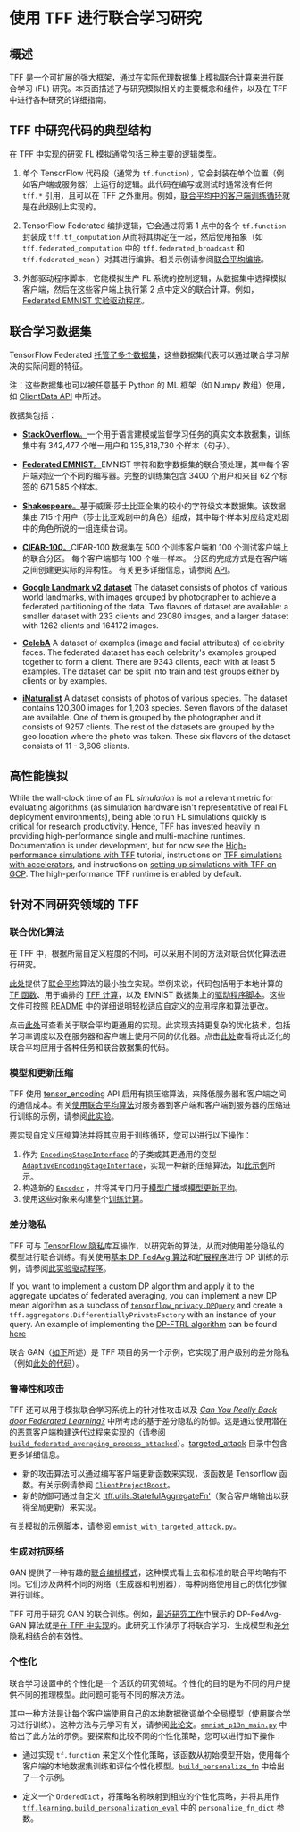 # 使用 TFF 进行联合学习研究

<!-- Note that some section headings are used as deep links into the document.
     If you update those section headings, please make sure you also update
     any links to the section. -->

## 概述

TFF 是一个可扩展的强大框架，通过在实际代理数据集上模拟联合计算来进行联合学习 (FL) 研究。本页面描述了与研究模拟相关的主要概念和组件，以及在 TFF 中进行各种研究的详细指南。

## TFF 中研究代码的典型结构

在 TFF 中实现的研究 FL 模拟通常包括三种主要的逻辑类型。

1. 单个 TensorFlow 代码段（通常为 `tf.function`），它会封装在单个位置（例如客户端或服务器）上运行的逻辑。此代码在编写或测试时通常没有任何 `tff.*` 引用，且可以在 TFF 之外重用。例如，[联合平均中的客户端训练循环](https://github.com/tensorflow/federated/blob/main/tensorflow_federated/python/examples/simple_fedavg/simple_fedavg_tf.py#L184-L222)就是在此级别上实现的。

2. TensorFlow Federated 编排逻辑，它会通过将第 1 点中的各个 `tf.function` 封装成 `tff.tf_computation` 从而将其绑定在一起，然后使用抽象（如 `tff.federated_computation` 中的 `tff.federated_broadcast` 和 `tff.federated_mean` ）对其进行编排。相关示例请参阅[联合平均编排](https://github.com/tensorflow/federated/blob/main/tensorflow_federated/python/examples/simple_fedavg/simple_fedavg_tff.py#L112-L140)。

3. 外部驱动程序脚本，它能模拟生产 FL 系统的控制逻辑，从数据集中选择模拟客户端，然后在这些客户端上执行第 2 点中定义的联合计算。例如，[Federated EMNIST 实验驱动程序](https://github.com/tensorflow/federated/blob/main/tensorflow_federated/python/examples/simple_fedavg/emnist_fedavg_main.py)。

## 联合学习数据集

TensorFlow Federated [托管了多个数据集](https://www.tensorflow.org/federated/api_docs/python/tff/simulation/datasets)，这些数据集代表可以通过联合学习解决的实际问题的特征。

注：这些数据集也可以被任意基于 Python 的 ML 框架（如 Numpy 数组）使用，如 [ClientData API](https://www.tensorflow.org/federated/api_docs/python/tff/simulation/ClientData) 中所述。

数据集包括：

- [**StackOverflow**。](https://www.tensorflow.org/federated/api_docs/python/tff/simulation/datasets/stackoverflow/load_data)一个用于语言建模或监督学习任务的真实文本数据集，训练集中有 342,477 个唯一用户和 135,818,730 个样本（句子）。

- [**Federated EMNIST**。](https://www.tensorflow.org/federated/api_docs/python/tff/simulation/datasets/emnist/load_data)EMNIST 字符和数字数据集的联合预处理，其中每个客户端对应一个不同的编写器。完整的训练集包含 3400 个用户和来自 62 个标签的 671,585 个样本。

- [**Shakespeare**。](https://www.tensorflow.org/federated/api_docs/python/tff/simulation/datasets/shakespeare/load_data)基于威廉·莎士比亚全集的较小的字符级文本数据集。该数据集由 715 个用户（莎士比亚戏剧中的角色）组成，其中每个样本对应给定戏剧中的角色所说的一组连续台词。

- [**CIFAR-100**。](https://www.tensorflow.org/federated/api_docs/python/tff/simulation/datasets/cifar100/load_data)CIFAR-100 数据集在 500 个训练客户端和 100 个测试客户端上的联合分区。 每个客户端都有 100 个唯一样本。 分区的完成方式是在客户端之间创建更实际的异构性。 有关更多详细信息，请参阅 [API](https://www.tensorflow.org/federated/api_docs/python/tff/simulation/datasets/cifar100/load_data)。

- [**Google Landmark v2 dataset**](https://www.tensorflow.org/federated/api_docs/python/tff/simulation/datasets/gldv2/load_data) The dataset consists of photos of various world landmarks, with images grouped by photographer to achieve a federated partitioning of the data. Two flavors of dataset are available: a smaller dataset with 233 clients and 23080 images, and a larger dataset with 1262 clients and 164172 images.

- [**CelebA**](https://www.tensorflow.org/federated/api_docs/python/tff/simulation/datasets/celeba/load_data) A dataset of examples (image and facial attributes) of celebrity faces. The federated dataset has each celebrity's examples grouped together to form a client. There are 9343 clients, each with at least 5 examples. The dataset can be split into train and test groups either by clients or by examples.

- [**iNaturalist**](https://www.tensorflow.org/federated/api_docs/python/tff/simulation/datasets/inaturalist/load_data) A dataset consists of photos of various species. The dataset contains 120,300 images for 1,203 species. Seven flavors of the dataset are available. One of them is grouped by the photographer and it consists of 9257 clients. The rest of the datasets are grouped by the geo location where the photo was taken. These six flavors of the dataset consists of 11 - 3,606 clients.

## 高性能模拟

While the wall-clock time of an FL *simulation* is not a relevant metric for evaluating algorithms (as simulation hardware isn't representative of real FL deployment environments), being able to run FL simulations quickly is critical for research productivity. Hence, TFF has invested heavily in providing high-performance single and multi-machine runtimes. Documentation is under development, but for now see the [High-performance simulations with TFF](https://www.tensorflow.org/federated/tutorials/simulations) tutorial, instructions on [TFF simulations with accelerators](https://www.tensorflow.org/federated/tutorials/simulations_with_accelerators), and instructions on [setting up simulations with TFF on GCP](https://www.tensorflow.org/federated/gcp_setup). The high-performance TFF runtime is enabled by default.

## 针对不同研究领域的 TFF

### 联合优化算法

在 TFF 中，根据所需自定义程度的不同，可以采用不同的方法对联合优化算法进行研究。

[此处](https://arxiv.org/abs/1602.05629)提供了[联合平均](https://github.com/tensorflow/federated/blob/main/tensorflow_federated/python/examples/simple_fedavg)算法的最小独立实现。举例来说，代码包括用于本地计算的 [TF 函数](https://github.com/tensorflow/federated/blob/main/tensorflow_federated/python/examples/simple_fedavg/simple_fedavg_tf.py)、用于编排的 [TFF 计算](https://github.com/tensorflow/federated/blob/main/tensorflow_federated/python/examples/simple_fedavg/simple_fedavg_tff.py)，以及 EMNIST 数据集上的[驱动程序脚本](https://github.com/tensorflow/federated/blob/main/tensorflow_federated/python/examples/simple_fedavg/emnist_fedavg_main.py)。这些文件可按照 [README](https://github.com/tensorflow/federated/blob/main/tensorflow_federated/python/examples/simple_fedavg/README.md) 中的详细说明轻松适应自定义的应用程序和算法更改。

点击[此处](https://github.com/google-research/federated/blob/master/optimization/fed_avg_schedule.py)可查看关于联合平均更通用的实现。此实现支持更复杂的优化技术，包括学习率调度以及在服务器和客户端上使用不同的优化器。点击[此处](https://github.com/google-research/federated/blob/master/optimization)查看将此泛化的联合平均应用于各种任务和联合数据集的代码。

### 模型和更新压缩

TFF 使用 [tensor_encoding](https://github.com/tensorflow/model-optimization/tree/master/tensorflow_model_optimization/python/core/internal/tensor_encoding) API 启用有损压缩算法，来降低服务器和客户端之间的通信成本。有关[使用联合平均算法](https://arxiv.org/abs/1812.07210)对服务器到客户端和客户端到服务器的压缩进行训练的示例，请参阅[此实验](https://github.com/tensorflow/federated/blob/master/tensorflow_federated/python/research/compression/run_experiment.py)。

要实现自定义压缩算法并将其应用于训练循环，您可以进行以下操作：

1. 作为 [`EncodingStageInterface`](https://github.com/tensorflow/model-optimization/blob/master/tensorflow_model_optimization/python/core/internal/tensor_encoding/core/encoding_stage.py#L75) 的子类或其更通用的变型 [`AdaptiveEncodingStageInterface`](https://github.com/tensorflow/model-optimization/blob/master/tensorflow_model_optimization/python/core/internal/tensor_encoding/core/encoding_stage.py#L274)，实现一种新的压缩算法，如[此示例](https://github.com/google-research/federated/blob/master/compression/sparsity.py)所示。
2. 构造新的 [`Encoder`](https://github.com/tensorflow/model-optimization/blob/master/tensorflow_model_optimization/python/core/internal/tensor_encoding/core/core_encoder.py#L38) ，并将其专门用于[模型广播](https://github.com/google-research/federated/blob/master/compression/run_experiment.py#L118)或[模型更新平均](https://github.com/google-research/federated/blob/master/compression/run_experiment.py#L144)。
3. 使用这些对象来构建整个[训练计算](https://github.com/google-research/federated/blob/master/compression/run_experiment.py#L247)。

### 差分隐私

TFF 可与 [TensorFlow 隐私](https://github.com/tensorflow/privacy)库互操作，以研究新的算法，从而对使用差分隐私的模型进行联合训练。有关使用[基本 DP-FedAvg 算法](https://arxiv.org/abs/1710.06963)和[扩展程序](https://arxiv.org/abs/1812.06210)进行 DP 训练的示例，请参阅[此实验驱动程序](https://github.com/tensorflow/federated/blob/master/tensorflow_federated/python/research/differential_privacy/stackoverflow/run_federated.py)。

If you want to implement a custom DP algorithm and apply it to the aggregate updates of federated averaging, you can implement a new DP mean algorithm as a subclass of [`tensorflow_privacy.DPQuery`](https://github.com/tensorflow/privacy/blob/master/tensorflow_privacy/privacy/dp_query/dp_query.py#L54) and create a `tff.aggregators.DifferentiallyPrivateFactory` with an instance of your query. An example of implementing the [DP-FTRL algorithm](https://arxiv.org/abs/2103.00039) can be found [here](https://github.com/google-research/federated/blob/master/dp_ftrl/dp_fedavg.py)

联合 GAN（[如下](#generative_adversarial_networks)所述）是 TFF 项目的另一个示例，它实现了用户级别的差分隐私（例如[此处的代码](https://github.com/tensorflow/federated/blob/master/tensorflow_federated/python/research/gans/tff_gans.py#L293)）。

### 鲁棒性和攻击

TFF 还可以用于模拟联合学习系统上的针对性攻击以及 *[Can You Really Back door Federated Learning?](https://arxiv.org/abs/1911.07963)* 中所考虑的基于差分隐私的防御。这是通过使用潜在的恶意客户端构建迭代过程来实现的（请参阅 [`build_federated_averaging_process_attacked`](https://github.com/tensorflow/federated/blob/6477a3dba6e7d852191bfd733f651fad84b82eab/tensorflow_federated/python/research/targeted_attack/attacked_fedavg.py#L412)）。[targeted_attack](https://github.com/tensorflow/federated/tree/6477a3dba6e7d852191bfd733f651fad84b82eab/tensorflow_federated/python/research/targeted_attack) 目录中包含更多详细信息。

- 新的攻击算法可以通过编写客户端更新函数来实现，该函数是 Tensorflow 函数。有关示例请参阅 [`ClientProjectBoost`](https://github.com/tensorflow/federated/blob/6477a3dba6e7d852191bfd733f651fad84b82eab/federated_research/targeted_attack/attacked_fedavg.py#L460)。
- 新的防御可通过自定义 ['tff.utils.StatefulAggregateFn'](https://github.com/tensorflow/federated/blob/6477a3dba6e7d852191bfd733f651fad84b82eab/tensorflow_federated/python/core/utils/computation_utils.py#L103)（聚合客户端输出以获得全局更新）来实现。

有关模拟的示例脚本，请参阅 [`emnist_with_targeted_attack.py`](https://github.com/tensorflow/federated/blob/6477a3dba6e7d852191bfd733f651fad84b82eab/tensorflow_federated/python/research/targeted_attack/emnist_with_targeted_attack.py)。

### 生成对抗网络

GAN 提供了一种有趣的[联合编排模式](https://github.com/tensorflow/federated/blob/master/tensorflow_federated/python/research/gans/tff_gans.py#L266-L316)，这种模式看上去和标准的联合平均略有不同。它们涉及两种不同的网络（生成器和判别器），每种网络使用自己的优化步骤进行训练。

TFF 可用于研究 GAN 的联合训练。例如，[最近研究工作](https://arxiv.org/abs/1911.06679)中展示的 DP-FedAvg-GAN 算法就是[在 TFF 中实现](https://github.com/tensorflow/federated/tree/main/federated_research/gans)的。此研究工作演示了将联合学习、生成模型和[差分隐私](#differential_privacy)相结合的有效性。

### 个性化

联合学习设置中的个性化是一个活跃的研究领域。个性化的目的是为不同的用户提供不同的推理模型。此问题可能有不同的解决方法。

其中一种方法是让每个客户端使用自己的本地数据微调单个全局模型（使用联合学习进行训练）。这种方法与元学习有关，请参阅[此论文](https://arxiv.org/abs/1909.12488)。[`emnist_p13n_main.py`](https://github.com/tensorflow/federated/blob/main/tensorflow_federated/python/examples/personalization/emnist_p13n_main.py) 中给出了此方法的示例。要探索和比较不同的个性化策略，您可以进行如下操作：

- 通过实现 `tf.function` 来定义个性化策略，该函数从初始模型开始，使用每个客户端的本地数据集训练和评估个性化模型。[`build_personalize_fn`](https://github.com/tensorflow/federated/blob/main/tensorflow_federated/python/examples/personalization/p13n_utils.py) 中给出了一个示例。

- 定义一个 `OrderedDict`，将策略名称映射到相应的个性化策略，并将其用作 [`tff.learning.build_personalization_eval`](https://www.tensorflow.org/federated/api_docs/python/tff/learning/build_personalization_eval) 中的 `personalize_fn_dict` 参数。
